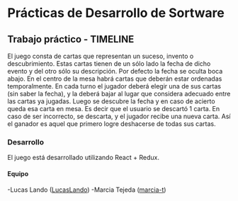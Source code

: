 # Prácticas de Desarrollo de Sortware

## Trabajo práctico - TIMELINE
El juego consta de cartas que representan un suceso, invento o descubrimiento. Estas cartas tienen de un sólo lado la fecha de dicho evento y del otro sólo su descripción. Por defecto la fecha se oculta boca abajo.
En el centro de la mesa habrá cartas que deberán estar ordenadas temporalmente. En cada turno el jugador deberá elegir una de sus cartas (sin saber la fecha), y la deberá bajar al lugar que considera adecuado entre las cartas ya jugadas.
Luego se descubre la fecha y en caso de acierto queda esa carta en mesa. Es decir que el usuario se descartó 1 carta. En caso de ser incorrecto, se descarta, y el jugador recibe una nueva carta.
Así el ganador es aquel que primero logre deshacerse de todas sus cartas.

### Desarrollo
El juego está desarrollado utilizando React + Redux.


#### Equipo
-Lucas Lando ([LucasLando](https://github.com/LucasLando))
-Marcia Tejeda ([marcia-t](https://github.com/marcia-t))


